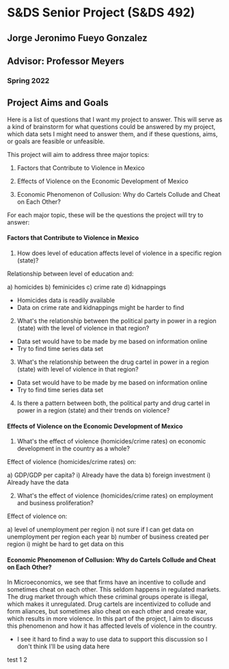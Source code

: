 # S&DS Senior Project (S&DS 492)
## Jorge Jeronimo Fueyo Gonzalez
## Advisor: Professor Meyers
### Spring 2022

## Project Aims and Goals

Here is a list of questions that I want my project to answer. This will serve as a kind of brainstorm for what questions could be answered by my project, which data sets I might need to answer them, and if these questions, aims, or goals are feasible or unfeasible.

This project will aim to address three major topics:

1. Factors that Contribute to Violence in Mexico

2. Effects of Violence on the Economic Development of Mexico

3. Economic Phenomenon of Collusion: Why do Cartels Collude and Cheat on Each Other?


For each major topic, these will be the questions the project will try to answer:


#### Factors that Contribute to Violence in Mexico

1. How does level of education affects level of violence in a specific region (state)?

  Relationship between level of education and:
  
  a) homicides
  b) feminicides
  c) crime rate
  d) kidnappings
  
  - Homicides data is readily available
  - Data on crime rate and kidnappings might be harder to find

2. What's the relationship between the political party in power in a region (state) with the level of violence in that region?

  - Data set would have to be made by me based on information online
  - Try to find time series data set

3. What's the relationship between the drug cartel in power in a region (state) with level of violence in that region?

  - Data set would have to be made by me based on information online
  - Try to find time series data set

4. Is there a pattern between both, the political party and drug cartel in power in a region (state) and their trends on violence?


#### Effects of Violence on the Economic Development of Mexico

1. What's the effect of violence (homicides/crime rates) on economic development in the country as a whole?
  
  Effect of violence (homicides/crime rates) on:
  
  a) GDP/GDP per capita?
    i) Already have the data
  b) foreign investment
    i) Already have the data

2. What's the effect of violence (homicides/crime rates) on employment and business proliferation?

  Effect of violence on:
  
  a) level of unemployment per region
    i) not sure if I can get data on unemployment per region each year
  b) number of business created per region
    i) might be hard to get data on this


#### Economic Phenomenon of Collusion: Why do Cartels Collude and Cheat on Each Other?

In Microeconomics, we see that firms have an incentive to collude and sometimes cheat on each other. This seldom happens in regulated markets. The drug market through which these criminal groups operate is illegal, which makes it unregulated. Drug cartels are incentivized to collude and form aliances, but sometimes also cheat on each other and create war, which results in more violence. In this part of the project, I aim to discuss this phenomenon and how it has affected levels of violence in the country.

- I see it hard to find a way to use data to support this discussion so I don't think I'll be using data here



test 1 2
